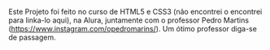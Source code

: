 Este Projeto foi feito no curso de HTML5 e CSS3 (não encontrei o encontrei para linka-lo aqui), na Alura, juntamente com o professor Pedro Martins (https://www.instagram.com/opedromarins/). Um ótimo professor diga-se de passagem.

